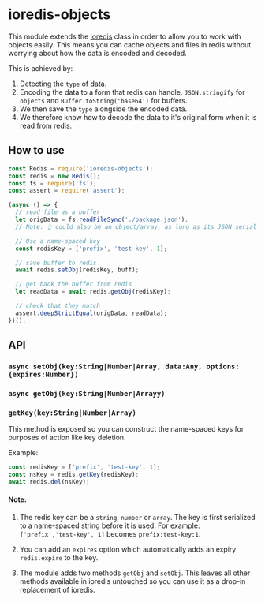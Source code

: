 <!--
 Copyright (c) 2024 Anthony Mugendi

 This software is released under the MIT License.
 https://opensource.org/licenses/MIT
-->

# ioredis-objects

This module extends the [ioredis](https://www.npmjs.com/package/ioredis) class in order to allow you to work with objects easily. This means you can cache objects and files in redis without worrying about how the data is encoded and decoded.

This is achieved by:

1. Detecting the `type` of data.
2. Encoding the data to a form that redis can handle. `JSON.stringify` for `objects` and `Buffer.toString('base64')` for buffers.
3. We then save the `type` alongside the encoded data.
4. We therefore know how to decode the data to it's original form when it is read from redis.

## How to use

```javascript
const Redis = require('ioredis-objects');
const redis = new Redis();
const fs = require('fs');
const assert = require('assert');

(async () => {
  // read file as a buffer
  let origData = fs.readFileSync('./package.json');
  // Note: 👆 could also be an object/array, as long as its JSON serializable

  // Use a name-spaced key
  const redisKey = ['prefix', 'test-key', 1];

  // save buffer to redis
  await redis.setObj(redisKey, buff);

  // get back the buffer from redis
  let readData = await redis.getObj(redisKey);

  // check that they match
  assert.deepStrictEqual(origData, readData);
})();
```

## API

### `async setObj(key:String|Number|Array, data:Any, options:{expires:Number})`

### `async getObj(key:String|Number|Arrayy)`

### `getKey(key:String|Number|Array)`

This method is exposed so you can construct the name-spaced keys for purposes of action like key deletion.

Example:

```javascript
const redisKey = ['prefix', 'test-key', 1];
const nsKey = redis.getKey(redisKey);
await redis.del(nsKey);
```

#### Note:

1. The redis key can be a `string`, `number` or `array`. The key is first serialized to a name-spaced string before it is used. For example: `['prefix','test-key', 1]` becomes `prefix:test-key:1`.

2. You can add an `expires` option which automatically adds an expiry `redis.expire` to the key.

3. The module adds two methods `getObj` and `setObj`. This leaves all other methods available in ioredis untouched so you can use it as a drop-in replacement of ioredis.
